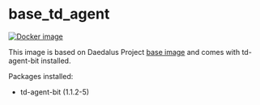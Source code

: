 # base_td_agent

[![Docker image](https://img.shields.io/badge/docker-latest-blue.svg)](https://hub.docker.com/r/daedalusproject/td_agent)

This image is based on Daedalus Project [base image](/base) and comes with td-agent-bit installed.

Packages installed:

 * td-agent-bit (1.1.2-5)
